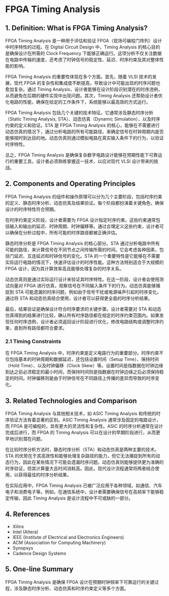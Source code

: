 # FPGA Timing Analysis

## 1. Definition: What is **FPGA Timing Analysis**?
FPGA Timing Analysis 是一种用于评估和验证 FPGA（现场可编程门阵列）设计中时序特性的过程。在 Digital Circuit Design 中，Timing Analysis 的核心目的是确保设计在所需的 Clock Frequency 下能够正确运行。这项分析不仅关注数据在电路中传输的速度，还考虑了时钟信号的稳定性、延迟、时序约束及其对整体性能的影响。

FPGA Timing Analysis 的重要性体现在多个方面。首先，随着 VLSI 技术的发展，现代 FPGA 的复杂性和集成度不断提高，导致设计中可能出现的时序问题也愈加复杂。通过 Timing Analysis，设计者能够在设计阶段识别潜在的时序违例，从而避免在后期的硬件实现中出现问题。其次，Timing Analysis 还帮助设计者优化电路的性能，确保在给定的工作条件下，系统能够以最高效的方式运行。

FPGA Timing Analysis 包括几个关键的技术特征。它通常涉及静态时序分析（Static Timing Analysis, STA）、动态仿真（Dynamic Simulation）、以及时序约束的定义和验证。STA 是 FPGA Timing Analysis 的核心，能够在不需要进行动态仿真的情况下，通过分析电路的所有可能路径，来确定信号在时钟周期内是否能够按时到达目的地。动态仿真则通过模拟电路在真实输入条件下的行为，以验证时序特性。

总之，FPGA Timing Analysis 是确保复杂数字电路设计能够在预期性能下可靠运行的重要工具，设计者必须熟练掌握这一技术，以应对现代 VLSI 设计带来的挑战。

## 2. Components and Operating Principles
FPGA Timing Analysis 的组件和操作原理可以分为几个主要阶段，包括时序约束的定义、静态时序分析、动态仿真及结果验证。每个阶段都扮演着关键角色，确保设计的时序特性符合预期。

在时序约束定义阶段，设计者需要为 FPGA 设计指定时序约束。这些约束通常包括输入和输出的延迟、时钟周期、时钟偏移等。通过合理定义这些约束，设计者可以确保在分析过程中，所有可能的时序路径都被正确评估。

静态时序分析是 FPGA Timing Analysis 的核心部分。STA 通过分析电路中所有可能的路径，来计算信号在不同节点之间传输所需的时间。它会考虑各种因素，包括门延迟、互连延迟和时钟信号的变化。STA 的一个重要特性是它能够在不需要实际运行电路的情况下，快速评估设计的时序性能。这种方法特别适合于大规模的 FPGA 设计，因为其计算效率高且能够处理复杂的时序关系。

动态仿真则是通过实际运行设计来验证其时序特性。在这一阶段，设计者会使用测试向量对 FPGA 进行仿真，观察信号在不同输入条件下的行为。动态仿真能够捕捉到 STA 可能遗漏的时序问题，例如由于信号干扰或电源噪声引起的时序变化。通过将 STA 和动态仿真结合使用，设计者可以获得更全面的时序分析结果。

最后，结果验证是确保设计符合时序要求的关键步骤。设计者需要对 STA 和动态仿真得到的结果进行比较，确认所有时序路径都在规定的时序约束范围内。如果发现任何时序违例，设计者必须返回设计阶段进行优化，修改电路结构或调整时序约束，直到所有路径都符合要求。

### 2.1 Timing Constraints
在 FPGA Timing Analysis 中，时序约束是定义电路行为的重要部分。时序约束不仅包括基本的时钟周期和数据延迟，还包括设置时间（Setup Time）、保持时间（Hold Time）、以及时钟偏移（Clock Skew）等。设置时间是指数据在时钟边缘到达之前必须稳定的最小时间，而保持时间则是指数据在时钟边缘之后必须保持稳定的时间。时钟偏移则是由于时钟信号在不同路径上传播的差异而导致的时序变化。

## 3. Related Technologies and Comparison
FPGA Timing Analysis 与其他相关技术，如 ASIC Timing Analysis 和传统的时序验证方法有着显著的区别。ASIC Timing Analysis 通常涉及固定的电路设计，而 FPGA 是可编程的，具有更大的灵活性和复杂性。ASIC 的时序分析通常在设计完成后进行，而 FPGA 的 Timing Analysis 可以在设计的早期阶段进行，从而更早地识别潜在问题。

在比较时序分析方法时，静态时序分析（STA）和动态仿真是两种主要的技术。STA 的优势在于其高效性和能够处理复杂路径的能力，但它无法捕捉到所有的动态行为，因此在某些情况下可能会遗漏时序问题。动态仿真则能够提供更为准确的时序验证，但其计算量大且时间消耗高。因此，现代设计流程通常将两者结合使用，以获得最佳的时序分析结果。

在实际应用中，FPGA Timing Analysis 已被广泛应用于各种领域，如通信、汽车电子和消费电子等。例如，在通信系统中，设计者需要确保信号在高频率下能够稳定传输，因此 Timing Analysis 是设计流程中不可或缺的一部分。

## 4. References
- Xilinx
- Intel (Altera)
- IEEE (Institute of Electrical and Electronics Engineers)
- ACM (Association for Computing Machinery)
- Synopsys
- Cadence Design Systems

## 5. One-line Summary
FPGA Timing Analysis 是确保 FPGA 设计在预期时钟频率下可靠运行的关键过程，涉及静态时序分析、动态仿真和时序约束定义等多个方面。